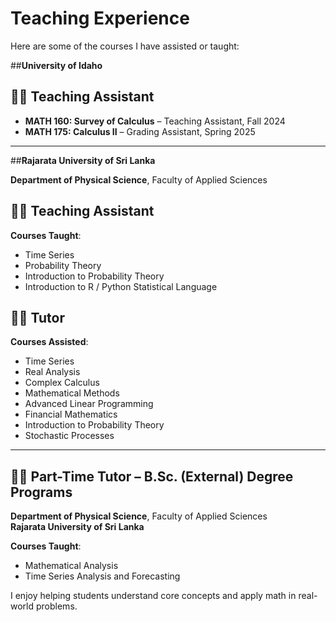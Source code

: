 # Teaching Experience

Here are some of the courses I have assisted or taught:

##**University of Idaho** 

## 👩‍🏫 Teaching Assistant
- **MATH 160: Survey of Calculus** – Teaching Assistant, Fall 2024
- **MATH 175: Calculus II** – Grading Assistant, Spring 2025
  
--- 

##**Rajarata University of Sri Lanka**

**Department of Physical Science**, Faculty of Applied Sciences  
  
## 👩‍🏫 Teaching Assistant  
**Courses Taught**:
- Time Series  
- Probability Theory  
- Introduction to Probability Theory  
- Introduction to R / Python Statistical Language

## 👩‍🏫 Tutor  
**Courses Assisted**:
- Time Series  
- Real Analysis  
- Complex Calculus  
- Mathematical Methods  
- Advanced Linear Programming  
- Financial Mathematics  
- Introduction to Probability Theory  
- Stochastic Processes

---

## 👩‍🏫 Part-Time Tutor – B.Sc. (External) Degree Programs  
**Department of Physical Science**, Faculty of Applied Sciences  
**Rajarata University of Sri Lanka**  

**Courses Taught**:
- Mathematical Analysis  
- Time Series Analysis and Forecasting




I enjoy helping students understand core concepts and apply math in real-world problems.
